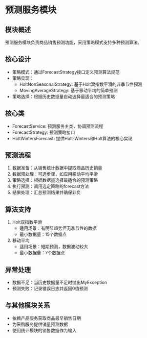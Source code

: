 # 预测服务模块

## 模块概述
预测服务模块负责商品销售预测功能，采用策略模式支持多种预测算法。

## 核心设计
- 策略模式：通过ForecastStrategy接口定义预测算法规范
- 策略实现：
  - HoltNonSeasonalStrategy: 基于Holt双指数平滑的非季节性预测
  - MovingAverageStrategy: 基于移动平均的简单预测
- 策略选择：根据历史数据量自动选择最适合的预测策略

## 核心类
- ForecastService: 预测服务主类，协调预测流程
- ForecastStrategy: 预测策略接口
- HoltWintersForecast: 提供Holt-Winters和Holt算法的核心实现

## 预测流程
1. 数据准备：从销售统计数据中提取商品历史销量
2. 数据预处理：可选步骤，如应用移动平均平滑
3. 策略选择：根据数据量选择最适合的预测策略
4. 执行预测：调用选定策略的forecast方法
5. 结果处理：汇总预测结果并确保非负

## 算法支持
1. Holt双指数平滑
   - 适用场景：有明显趋势但无季节性的数据
   - 最小数据量：15个数据点
2. 移动平均
   - 适用场景：短期预测，数据波动较大
   - 最小数据量：7个数据点

## 异常处理
- 数据不足：当历史数据量不足时抛出MyException
- 预测失败：记录错误日志并返回0值预测

## 与其他模块关系
- 依赖产品服务获取商品最早销售日期
- 为采购服务提供销量预测数据
- 使用统计模块的销售数据作为输入
